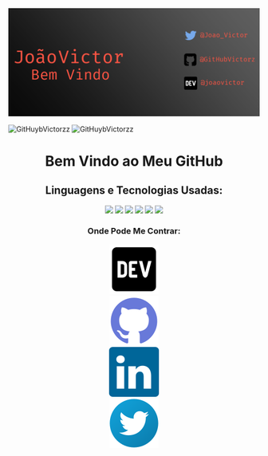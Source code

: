 <img src="img/banner.png"/>

![GitHuybVictorzz](https://github-readme-stats.vercel.app/api?username=GitHubVictorzz&theme=dark&show_icons=true)
![GitHuybVictorzz](https://github-readme-stats.vercel.app/api/top-langs/?username=GitHubVictorzz&theme=dark&langs_count=8)

<h1 align="center">
	Bem Vindo ao Meu GitHub
</h1>

<h2 align="center">
	Linguagens e Tecnologias Usadas:
</h2>

<p align="center">
	<img src="https://img.shields.io/badge/html5%20-%23E34F26.svg?&style=for-the-badge&logo=html5&logoColor=white" />
	<img src="https://img.shields.io/badge/css3%20-%231572B6.svg?&style=for-the-badge&logo=css3&logoColor=white" />
	<img src="https://img.shields.io/badge/javascript%20-%23323330.svg?&style=for-the-badge&logo=javascript&logoColor=%23F7DF1E" />
	<img src="https://img.shields.io/badge/git%20-%23F05033.svg?&style=for-the-badge&logo=git&logoColor=white" />
	<img src="https://img.shields.io/badge/github%20-%23121011.svg?&style=for-the-badge&logo=github&logoColor=white" />
	<img src="https://img.shields.io/badge/node.js%20-%2343853D.svg?&style=for-the-badge&logo=node.js&logoColor=white" />
</p>

<h3 align="center">
	Onde Pode Me Contrar:
</h3>

<p align="center">
	<a href="https://dev.to/joaovictor"><img src="img/dev.svg"/></a>
	<br>
	<a href="https://github.com/GitHubVictorzz"><img src="img/github.svg"/></a>
	<br>
	<a href="#EM PRODUÇÃO"><img src="img/linkdin.svg"/></a>
	<br>
	<a href="https://twitter.com/Joao_Victorzz"><img src="img/twitter.svg"/></a>
	<br>
</p>
